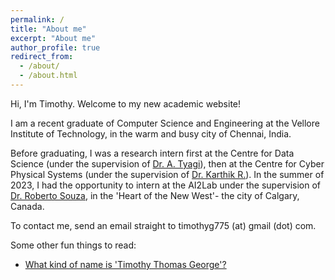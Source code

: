 ```yaml
---
permalink: /
title: "About me"
excerpt: "About me"
author_profile: true
redirect_from: 
  - /about/
  - /about.html
---
```


Hi, I'm Timothy. Welcome to my new academic website!

I am a recent graduate of Computer Science and Engineering at the Vellore Institute of Technology, in the warm and busy city of Chennai, India. 

Before graduating, I was a research intern first at the Centre for Data Science (under the supervision of [Dr. A. Tyagi](https://ak-tyagi.com/)), then at the Centre for Cyber Physical Systems (under the supervision of [Dr. Karthik R.](https://sites.google.com/view/karthikramamurthy/home)). In the summer of 2023, I had the opportunity to intern at the AI2Lab under the supervision of [Dr. Roberto Souza](https://ai2lab.ca/), in the 'Heart of the New West'- the city of Calgary, Canada.

To contact me, send an email straight to timothyg775 (at) gmail (dot) com.

Some other fun things to read:
- [What kind of name is 'Timothy Thomas George'?](/myname/)
